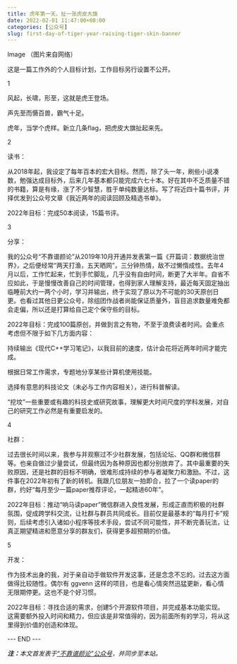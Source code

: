 ```yaml
---
title: 虎年第一天，扯一张虎皮大旗
date: 2022-02-01 11:47:00+08:00
categories: [公众号]
slug: first-day-of-tiger-year-raising-tiger-skin-banner
---
```


Image
（图片来自网络）

这是一篇工作外的个人目标计划，工作目标另行设置不公开。

1

风起，长啸，形至，这就是虎王登场。

声先至而慑百兽，霸气十足。

虎年，当学个虎样。新立几条flag，把虎皮大旗扯起来先。

2

读书：

从2018年起，我设定了每年百本的宏大目标。然而，除了头一年，刷些小说凑数，勉强达成目标外，后来几年基本都只能完成六七十本。好在其中不乏质量不错的书籍，算是有缘，涨了不少智慧，胜于单纯数量达标。写了将近四十篇书评，并择优发到公众号文章《我近两年的阅读回顾及精选书单》。

2022年目标：完成50本阅读，15篇书评。

3

分享：

我的公众号“不靠谱颜论”从2019年10月开通并发表第一篇《开篇词：数据统治世界》，之后便经常“两天打渔，五天晒网”，三分钟热情，敌不过懒惰成性。去年4月以后，工作忙起来，忙到手忙脚乱，几乎没有自由时间，断更了大半年。自省不应如此，于是慢慢改善自己的时间管理，也得到家人理解支持，最近每天固定抽出临睡前大约一两个小时，学习并输出，终于实现了原以为不可能的30天原创日更。也看过其他日更公众号，除组团作战者尚能保证质量外，盲目追求数量难免都会走偏，所以还是打算给自己定个保守些的目标。

2022年目标：完成100篇原创，并做到言之有物，不至于浪费读者时间。会重点考虑但不限于如下几方面内容：

持续输出《现代C++学习笔记》，以我目前的速度，估计会花将近两年时间才能完成。

根据日常工作需求，专题地分享某些计算机使用技能。

选择有意思的科技论文（未必与工作内容相关），进行科普解读。

“挖坟”一些重要或有趣的科技史或研究故事，理解更大时间尺度的学科发展，对自己的研究工作必然是有重要启发的。

4

社群：

过去很长时间以来，我参与并观察过不少社群发展，包括论坛、QQ群和微信群等。也亲自做过少量尝试，但最终因为各种原因也都分别放弃了。其中最重要的失败原因，还是社群的目标不明确，很难形成持续的参与者凝聚力和激励。不过，这件事在2022年初有了新的转机。我跟几位朋友一拍即合，拉了一个读paper的群，约好“每月至少一篇paper推荐评论，一起精进60年”。

2022年目标：推动“响马读paper”微信群进入良性发展，形成正直而积极的社群氛围，促成跨学科交流，让社群与群员共同成长。目前仅是最基本的“每月打卡”规则，后续考虑引入诸如小程序等技术手段，尝试不同可能性，并不断完善玩法，让真正期望精进和愿意分享的群友们，获得更多超预期的价值。

5

开发：

作为技术出身的我，对于亲自动手做软件开发这事，还是念念不忘的。过去这方面做得比较随性。偶尔有 ggvenn 这样的项目，也是看心情突然迅猛更新，看心情无限期停更。这也不是个好习惯。

2022年目标：寻找合适的需求，创建5个开源软件项目，并完成基本功能实现。这需要额外投入时间和精力，但应该是非常值得的，因为前面所有的学习，将从这里得到价值的创造和体现。

<div class="p-5 text-center">--- END ---</div>

<i><b>注：</b>本文首发表于[“不靠谱颜论”公众号](https://mp.weixin.qq.com/s/KtvS_IxYK0XVVwKP8R7nVw)，并同步至本站。</i>
